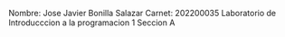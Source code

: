 Nombre: Jose Javier Bonilla Salazar
Carnet: 202200035
Laboratorio de Introducccion a la programacion 1 Seccion A
